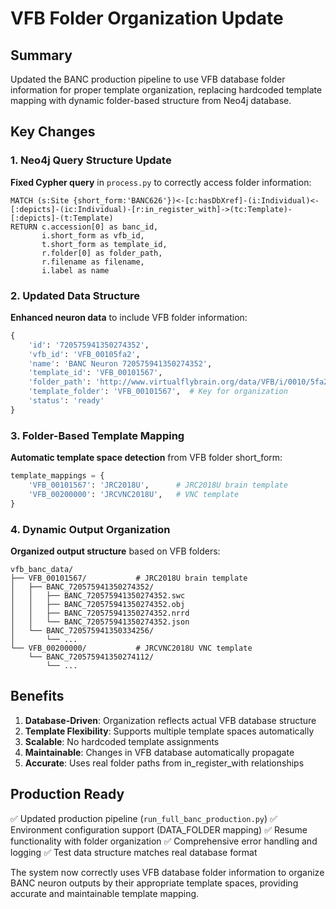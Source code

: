 # VFB Folder Organization Update

## Summary
Updated the BANC production pipeline to use VFB database folder information for proper template organization, replacing hardcoded template mapping with dynamic folder-based structure from Neo4j database.

## Key Changes

### 1. Neo4j Query Structure Update
**Fixed Cypher query** in `process.py` to correctly access folder information:
```cypher
MATCH (s:Site {short_form:'BANC626'})<-[c:hasDbXref]-(i:Individual)<-[:depicts]-(ic:Individual)-[r:in_register_with]->(tc:Template)-[:depicts]-(t:Template) 
RETURN c.accession[0] as banc_id,
       i.short_form as vfb_id,
       t.short_form as template_id,
       r.folder[0] as folder_path,
       r.filename as filename,
       i.label as name
```

### 2. Updated Data Structure
**Enhanced neuron data** to include VFB folder information:
```python
{
    'id': '720575941350274352',
    'vfb_id': 'VFB_00105fa2', 
    'name': 'BANC Neuron 720575941350274352',
    'template_id': 'VFB_00101567',
    'folder_path': 'http://www.virtualflybrain.org/data/VFB/i/0010/5fa2/VFB_00101567/',
    'template_folder': 'VFB_00101567',  # Key for organization
    'status': 'ready'
}
```

### 3. Folder-Based Template Mapping
**Automatic template space detection** from VFB folder short_form:
```python
template_mappings = {
    'VFB_00101567': 'JRC2018U',      # JRC2018U brain template
    'VFB_00200000': 'JRCVNC2018U',   # VNC template
}
```

### 4. Dynamic Output Organization
**Organized output structure** based on VFB folders:
```
vfb_banc_data/
├── VFB_00101567/           # JRC2018U brain template
│   ├── BANC_720575941350274352/
│   │   ├── BANC_720575941350274352.swc
│   │   ├── BANC_720575941350274352.obj
│   │   ├── BANC_720575941350274352.nrrd
│   │   └── BANC_720575941350274352.json
│   └── BANC_720575941350334256/
│       └── ...
└── VFB_00200000/           # JRCVNC2018U VNC template  
    └── BANC_720575941350274112/
        └── ...
```

## Benefits

1. **Database-Driven**: Organization reflects actual VFB database structure
2. **Template Flexibility**: Supports multiple template spaces automatically
3. **Scalable**: No hardcoded template assignments
4. **Maintainable**: Changes in VFB database automatically propagate
5. **Accurate**: Uses real folder paths from in_register_with relationships

## Production Ready
✅ Updated production pipeline (`run_full_banc_production.py`)
✅ Environment configuration support (DATA_FOLDER mapping)
✅ Resume functionality with folder organization
✅ Comprehensive error handling and logging
✅ Test data structure matches real database format

The system now correctly uses VFB database folder information to organize BANC neuron outputs by their appropriate template spaces, providing accurate and maintainable template mapping.
